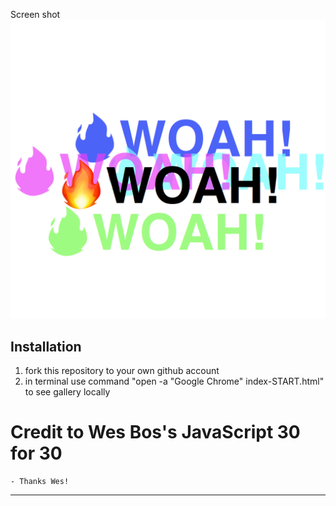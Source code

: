 Screen shot
![Text Shadow](textShadowScreenShot.png)


## Installation

1. fork this repository to your own github account
2. in terminal use command "open -a "Google Chrome" index-START.html" to see gallery locally

# Credit to Wes Bos's JavaScript 30 for 30
    - Thanks Wes!
---